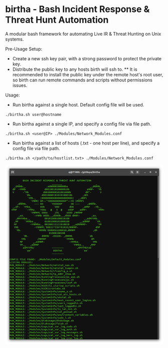 # birtha - Bash Incident Response & Threat Hunt Automation
A modular bash framework for automating Live IR & Threat Hunting on Unix systems. 

Pre-Usage Setup: 

* Create a new ssh key pair, with a strong password to protect the private key. 
* Distribute the public key to any hosts birth will ssh to. 
** It is recommended to install the public key under the remote host's root user, so birth can run remote commands and scripts without permissions issues.  


Usage: 

* Run birtha against a single host. Default config file will be used. 
```
./birtha.sh user@hostname
```

* Run birtha against a single IP, and specify a config file via file path. 
```
./birtha.sh <user@IP> ./Modules/Network_Modules.conf
```        
 
 * Run birtha against a list of hosts (.txt - one host per line), and specify a config file via file path. 
```
./birtha.sh </path/to/hostlist.txt> ./Modules/Network_Modules.conf
```        
 
![alt text](https://github.com/ArronJablonowski/birtha/blob/main/birtha.png?raw=true)
